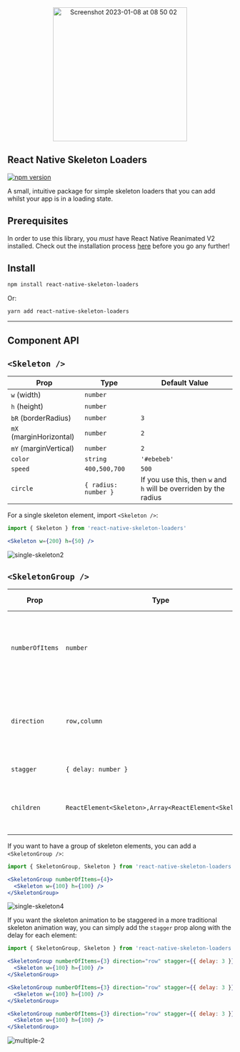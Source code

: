 <div align="center">
<img width="300" alt="Screenshot 2023-01-08 at 08 50 02" src="https://user-images.githubusercontent.com/20539827/211187913-f52bd263-a459-4084-bb42-c9a641a04558.png">
</div>

<h2>
React Native Skeleton Loaders
</h2>

[![npm version](https://img.shields.io/npm/v/react-native-skeleton-loaders.svg?style=flat)](https://www.npmjs.com/package/react-native-skeleton-loaders)

A small, intuitive package for simple skeleton loaders that you can add whilst your app is in a loading state.

## Prerequisites

In order to use this library, you _must_ have React Native Reanimated V2 installed. Check out the installation process [here](https://docs.swmansion.com/react-native-reanimated/docs/fundamentals/installation) before you go any further!

## Install
```bash
npm install react-native-skeleton-loaders
```
Or: 
```bash
yarn add react-native-skeleton-loaders
```

---

## Component API
## `<Skeleton />`

| Prop | Type | Default Value |
|---|---|---|
| `w` (width) | `number` |
| `h` (height) | `number` |
| `bR` (borderRadius) | `number` | `3`
| `mX` (marginHorizontal) | `number` | `2`
| `mY` (marginVertical) | `number` | `2` 
| `color` | `string` | `'#ebebeb'`
| `speed` | `400,500,700` | `500`
| `circle` | `{ radius: number }` | If you use this, then `w` and `h` will be overriden by the radius

For a single skeleton element, import `<Skeleton />`:

```jsx
import { Skeleton } from 'react-native-skeleton-loaders'

<Skeleton w={200} h={50} />
```

![single-skeleton2](https://user-images.githubusercontent.com/20539827/211169732-e3d08e07-ffa4-49f2-af11-47c47e5f6d89.gif)


## `<SkeletonGroup />`
| Prop | Type | Default Value | Notes |
|---|---|---|---|
| `numberOfItems` | `number` |  | There isn't a limit on how many items you can do, so use common sense! 
| `direction` | `row,column` | `row` | This mirrors the `flex` property, so goes vertically or horizontally
| `stagger` | `{ delay: number }` | `{ delay: 3 }` | 
| `children` | `ReactElement<Skeleton>,Array<ReactElement<Skeleton>>` |  | This React child _must_ be a `<Skeleton />` component

If you want to have a group of skeleton elements, you can add a `<SkeletonGroup />`:
```jsx
import { SkeletonGroup, Skeleton } from 'react-native-skeleton-loaders'

<SkeletonGroup numberOfItems={4}>
  <Skeleton w={100} h={100} />
</SkeletonGroup>
```

![single-skeleton4](https://user-images.githubusercontent.com/20539827/211169820-33f53cde-05d2-4f38-98af-224343086a6d.gif)

If you want the skeleton animation to be staggered in a more traditional skeleton animation way, you can simply add the `stagger` prop along with the delay for each element: 

```jsx
import { SkeletonGroup, Skeleton } from 'react-native-skeleton-loaders'

<SkeletonGroup numberOfItems={3} direction="row" stagger={{ delay: 3 }}>
  <Skeleton w={100} h={100} />
</SkeletonGroup>

<SkeletonGroup numberOfItems={3} direction="row" stagger={{ delay: 3 }}>
  <Skeleton w={100} h={100} />
</SkeletonGroup>

<SkeletonGroup numberOfItems={3} direction="row" stagger={{ delay: 3 }}>
  <Skeleton w={100} h={100} />
</SkeletonGroup>
```

![multiple-2](https://user-images.githubusercontent.com/20539827/211198597-2d3e4af5-41d2-480f-8029-e76bc46c1aa5.gif)
